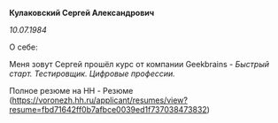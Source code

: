 **Кулаковский Сергей Александрович**

*10.07.1984*

О себе:

Меня зовут Сергей прошёл курс от компании Geekbrains - *Быстрый старт. Тестировщик. Цифровые профессии.*

Полное резюме на HH - Резюме (https://voronezh.hh.ru/applicant/resumes/view?resume=fbd71642ff0b7afbce0039ed1f737038473832)


